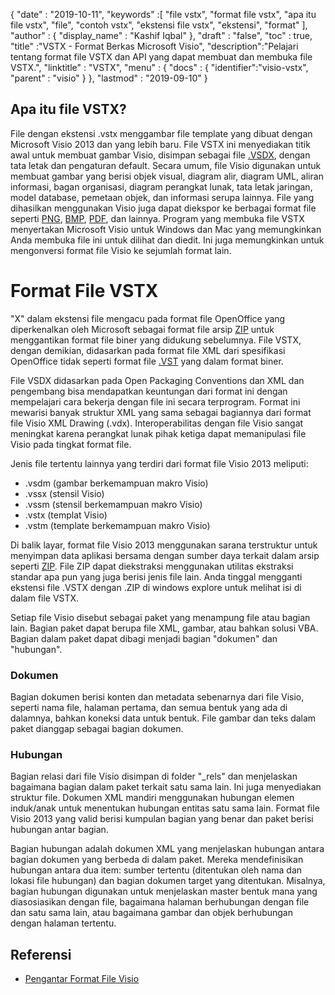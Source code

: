 {
  "date" : "2019-10-11",
  "keywords" :[ "file vstx", "format file vstx", "apa itu file vstx", "file", "contoh vstx", "ekstensi file vstx", "ekstensi", "format" ],
  "author" : {
    "display_name" : "Kashif Iqbal"
},
  "draft" : "false",
  "toc" : true,
  "title" :"VSTX - Format Berkas Microsoft Visio",
  "description":"Pelajari tentang format file VSTX dan API yang dapat membuat dan membuka file VSTX.",
  "linktitle" : "VSTX",
  "menu" : {
    "docs" : {
	  "identifier":"visio-vstx",
      "parent" : "visio"
}
},
  "lastmod" : "2019-09-10"
}

## Apa itu file VSTX?

File dengan ekstensi .vstx menggambar file template yang dibuat dengan Microsoft Visio 2013 dan yang lebih baru. File VSTX ini menyediakan titik awal untuk membuat gambar Visio, disimpan sebagai file [.VSDX](/id/image/vsdx/), dengan tata letak dan pengaturan default. Secara umum, file Visio digunakan untuk membuat gambar yang berisi objek visual, diagram alir, diagram UML, aliran informasi, bagan organisasi, diagram perangkat lunak, tata letak jaringan, model database, pemetaan objek, dan informasi serupa lainnya. File yang dihasilkan menggunakan Visio juga dapat diekspor ke berbagai format file seperti [PNG](/id/Image/PNG/), [BMP](/id/Image/BMP/), [PDF](/id/pdf/), dan lainnya. Program yang membuka file VSTX menyertakan Microsoft Visio untuk Windows dan Mac yang memungkinkan Anda membuka file ini untuk dilihat dan diedit. Ini juga memungkinkan untuk mengonversi format file Visio ke sejumlah format lain.

# Format File VSTX #

"X" dalam ekstensi file mengacu pada format file OpenOffice yang diperkenalkan oleh Microsoft sebagai format file arsip [ZIP](/id/compression/zip/) untuk menggantikan format file biner yang didukung sebelumnya. File VSTX, dengan demikian, didasarkan pada format file XML dari spesifikasi OpenOffice tidak seperti format file [.VST](/id/image/vst/) yang dalam format biner.

File VSDX didasarkan pada Open Packaging Conventions dan XML dan pengembang bisa mendapatkan keuntungan dari format ini dengan mempelajari cara bekerja dengan file ini secara terprogram. Format ini mewarisi banyak struktur XML yang sama sebagai bagiannya dari format file Visio XML Drawing (.vdx). Interoperabilitas dengan file Visio sangat meningkat karena perangkat lunak pihak ketiga dapat memanipulasi file Visio pada tingkat format file.

Jenis file tertentu lainnya yang terdiri dari format file Visio 2013 meliputi:

* .vsdm (gambar berkemampuan makro Visio)
* .vssx (stensil Visio)
* .vssm (stensil berkemampuan makro Visio)
* .vstx (templat Visio)
* .vstm (template berkemampuan makro Visio)

Di balik layar, format file Visio 2013 menggunakan sarana terstruktur untuk menyimpan data aplikasi bersama dengan sumber daya terkait dalam arsip seperti [ZIP](/id/Compression/ZIP/). File ZIP dapat diekstraksi menggunakan utilitas ekstraksi standar apa pun yang juga berisi jenis file lain. Anda tinggal mengganti ekstensi file .VSTX dengan .ZIP di windows explore untuk melihat isi di dalam file VSTX.

Setiap file Visio disebut sebagai paket yang menampung file atau bagian lain. Bagian paket dapat berupa file XML, gambar, atau bahkan solusi VBA. Bagian dalam paket dapat dibagi menjadi bagian "dokumen" dan "hubungan".

### Dokumen ###

Bagian dokumen berisi konten dan metadata sebenarnya dari file Visio, seperti nama file, halaman pertama, dan semua bentuk yang ada di dalamnya, bahkan koneksi data untuk bentuk. File gambar dan teks dalam paket dianggap sebagai bagian dokumen.

### Hubungan ###

Bagian relasi dari file Visio disimpan di folder "_rels" dan menjelaskan bagaimana bagian dalam paket terkait satu sama lain. Ini juga menyediakan struktur file. Dokumen XML mandiri menggunakan hubungan elemen induk/anak untuk menentukan hubungan entitas satu sama lain. Format file Visio 2013 yang valid berisi kumpulan bagian yang benar dan paket berisi hubungan antar bagian.

Bagian hubungan adalah dokumen XML yang menjelaskan hubungan antara bagian dokumen yang berbeda di dalam paket. Mereka mendefinisikan hubungan antara dua item: sumber tertentu (ditentukan oleh nama dan lokasi file hubungan) dan bagian dokumen target yang ditentukan. Misalnya, bagian hubungan digunakan untuk menjelaskan master bentuk mana yang diasosiasikan dengan file, bagaimana halaman berhubungan dengan file dan satu sama lain, atau bagaimana gambar dan objek berhubungan dengan halaman tertentu.

## Referensi ##

* [Pengantar Format File Visio](https://learn.microsoft.com/en-us/office/client-developer/visio/introduction-to-the-visio-file-formatvsdx)

